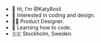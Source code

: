 - 👋 Hi, I’m @KatyRosli
- 👀 Interested in coding and design.
- 👩‍💻 Product Designer.
- 🌱 Learning how to code. 
- 🇸🇪 Stockholm, Sweden.

<!---
KatyRosli/KatyRosli is a ✨ special ✨ repository because its `README.md` (this file) appears on your GitHub profile.
You can click the Preview link to take a look at your changes.
--->
